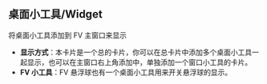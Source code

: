 ## 桌面小工具/Widget
将桌面小工具添加到 FV 主窗口来显示

* **显示方式**：本卡片是一个总的卡片，你可以在总卡片中添加多个桌面小工具一起显示，也可以在主窗口右上角添加中，单独添加一个窗口小工具的卡片。
* **FV 小工具**：FV 悬浮球也有一个桌面小工具用来开关悬浮球的显示。
